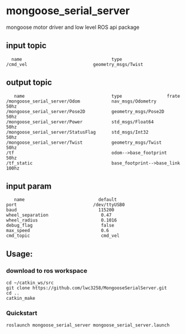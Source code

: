 # mongoose_serial_server
mongoose motor driver and low level ROS api package
    
## input topic
      name                                  type        
    /cmd_vel                         geometry_msgs/Twist
      
## output topic
       name                                 type                 frate
    /mongoose_serial_server/Odom            nav_msgs/Odometry            50hz
    /mongoose_serial_server/Pose2D          geometry_msgs/Pose2D         50hz
    /mongoose_serial_server/Power           std_msgs/Float64             50hz
    /mongoose_serial_server/StatusFlag      std_msgs/Int32               50hz
    /mongoose_serial_server/Twist           geometry_msgs/Twist          50hz
    /tf                                     odom-->base_footprint        50hz
    /tf_static                              base_footprint-->base_link   100hz
    
## input param   
       name                            default
    port                             /dev/ttyUSB0
    baud                               115200
    wheel_separation                    0.47
    wheel_radius                        0.1016
    debug_flag                          false
    max_speed                           0.6
    cmd_topic                           cmd_vel

## Usage:
### download to ros workspace
```
cd ~/catkin_ws/src
git clone https://github.com/lwc3258/MongooseSerialServer.git
cd ..
catkin_make
```
### Quickstart
```
roslaunch mongoose_serial_server mongoose_serial_server.launch
```

